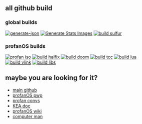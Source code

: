 ## all github build

### global builds

[![generate-json](https://github.com/elydre/elydre.github.io/actions/workflows/build-json.yml/badge.svg)](https://github.com/elydre/elydre.github.io)
[![Generate Stats Images](https://github.com/elydre/stats/actions/workflows/main.yml/badge.svg)](https://github.com/elydre/stats)
[![build sulfur](https://github.com/elydre/sulfur_lang/actions/workflows/makefile.yml/badge.svg?branch=build)](https://github.com/elydre/sulfur_lang)

### profanOS builds

[![profan iso](https://github.com/elydre/profanOS/actions/workflows/makefile.yml/badge.svg)](https://github.com/elydre/profanOS)
[![build halfix](https://github.com/elydre/halfix-profan/actions/workflows/makefile.yml/badge.svg)](https://github.com/elydre/halfix-profan)
[![build doom](https://github.com/elydre/doom-profan/actions/workflows/makefile.yml/badge.svg)](https://github.com/elydre/doom-profan)
[![build tcc](https://github.com/elydre/tinycc-profan/actions/workflows/makefile.yml/badge.svg)](https://github.com/elydre/tinycc-profan)
[![build lua](https://github.com/elydre/lua-profan/actions/workflows/makefile.yml/badge.svg)](https://github.com/elydre/lua-profan)
[![build vlink](https://github.com/elydre/vlink-profan/actions/workflows/makefile.yml/badge.svg)](https://github.com/elydre/vlink-profan)
[![build libs](https://github.com/elydre/libs-profan/actions/workflows/makefile.yml/badge.svg)](https://github.com/elydre/libs-profan)

## maybe you are looking for it?
- [main github](https://github.com/elydre)
- [profanOS pwp](https://elydre.github.io/profan)
- [profan convs](https://elydre.github.io/md/profan-conv)
- [KEA doc](https://elydre.github.io/kea)
- [profanOS wiki](https://github.com/elydre/profanOS/wiki)
- [computer man](https://www.youtube.com/watch?v=jeg_TJvkSjg)

